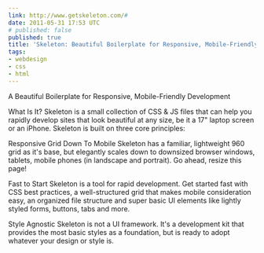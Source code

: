 ```yaml
---
link: http://www.getskeleton.com/#
date: 2011-05-31 17:53 UTC
# published: false
published: true
title: 'Skeleton: Beautiful Boilerplate for Responsive, Mobile-Friendly Development'
tags:
- webdesign
- css
- html
---
```


A Beautiful Boilerplate for Responsive, Mobile-Friendly Development

What Is It?
Skeleton is a small collection of CSS & JS files that can help you rapidly develop sites that look beautiful at any size, be it a 17" laptop screen or an iPhone. Skeleton is built on three core principles:


Responsive Grid Down To Mobile
Skeleton has a familiar, lightweight 960 grid as it's base, but elegantly scales down to downsized browser windows, tablets, mobile phones (in landscape and portrait). Go ahead, resize this page!


Fast to Start
Skeleton is a tool for rapid development. Get started fast with CSS best practices, a well-structured grid that makes mobile consideration easy, an organized file structure and super basic UI elements like lightly styled forms, buttons, tabs and more.


Style Agnostic
Skeleton is not a UI framework. It's a development kit that provides the most basic styles as a foundation, but is ready to adopt whatever your design or style is.
